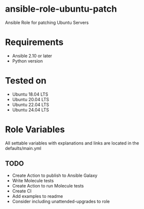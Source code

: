 # ansible-role-ubuntu-patch
Ansible Role for patching Ubuntu Servers

# Requirements
- Ansible 2.10 or later
- Python version

# Tested on
- Ubuntu 18.04 LTS
- Ubuntu 20.04 LTS
- Ubuntu 22.04 LTS
- Ubuntu 24.04 LTS

# Role Variables
All settable variables with explanations and links are located in the defaults/main.yml

## TODO
- Create Action to publish to Ansible Galaxy
- Write Molecule tests
- Create Action to run Molecule tests
- Create CI
- Add examples to readme
- Consider including unattended-upgrades to role